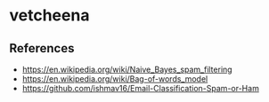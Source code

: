 # vetcheena

## References

- https://en.wikipedia.org/wiki/Naive_Bayes_spam_filtering
- https://en.wikipedia.org/wiki/Bag-of-words_model
- https://github.com/ishmav16/Email-Classification-Spam-or-Ham
